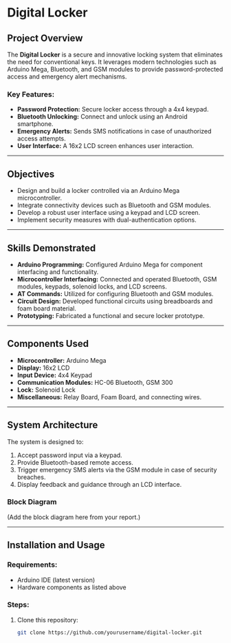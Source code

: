 # Digital Locker

## Project Overview
The **Digital Locker** is a secure and innovative locking system that eliminates the need for conventional keys. It leverages modern technologies such as Arduino Mega, Bluetooth, and GSM modules to provide password-protected access and emergency alert mechanisms.

### Key Features:
- **Password Protection:** Secure locker access through a 4x4 keypad.
- **Bluetooth Unlocking:** Connect and unlock using an Android smartphone.
- **Emergency Alerts:** Sends SMS notifications in case of unauthorized access attempts.
- **User Interface:** A 16x2 LCD screen enhances user interaction.

---

## Objectives
- Design and build a locker controlled via an Arduino Mega microcontroller.
- Integrate connectivity devices such as Bluetooth and GSM modules.
- Develop a robust user interface using a keypad and LCD screen.
- Implement security measures with dual-authentication options.

---

## Skills Demonstrated
- **Arduino Programming:** Configured Arduino Mega for component interfacing and functionality.
- **Microcontroller Interfacing:** Connected and operated Bluetooth, GSM modules, keypads, solenoid locks, and LCD screens.
- **AT Commands:** Utilized for configuring Bluetooth and GSM modules.
- **Circuit Design:** Developed functional circuits using breadboards and foam board material.
- **Prototyping:** Fabricated a functional and secure locker prototype.

---

## Components Used
- **Microcontroller:** Arduino Mega
- **Display:** 16x2 LCD
- **Input Device:** 4x4 Keypad
- **Communication Modules:** HC-06 Bluetooth, GSM 300
- **Lock:** Solenoid Lock
- **Miscellaneous:** Relay Board, Foam Board, and connecting wires.

---

## System Architecture
The system is designed to:
1. Accept password input via a keypad.
2. Provide Bluetooth-based remote access.
3. Trigger emergency SMS alerts via the GSM module in case of security breaches.
4. Display feedback and guidance through an LCD interface.

### Block Diagram
(Add the block diagram here from your report.)

---

## Installation and Usage
### Requirements:
- Arduino IDE (latest version)
- Hardware components as listed above

### Steps:
1. Clone this repository:
   ```bash
   git clone https://github.com/yourusername/digital-locker.git

